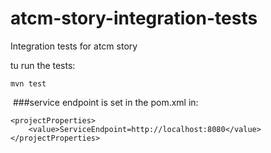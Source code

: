 # atcm-story-integration-tests

Integration tests for atcm story

tu run the tests:

```
mvn test 
```
​
###service endpoint is set in the pom.xml in: 

    <projectProperties>
        <value>ServiceEndpoint=http://localhost:8080</value>
    </projectProperties>
